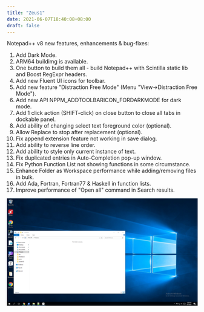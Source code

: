 ```yaml
---
title: "Zeus1"
date: 2021-06-07T18:40:08+08:00
draft: false
---
```


Notepad++ v8 new features, enhancements & bug-fixes:

1.  Add Dark Mode.
2.  ARM64 buildimg is available.
3.  One button to build them all - build Notepad++ with Scintilla static lib and Boost RegExpr headers.
4.  Add new Fluent UI icons for toolbar.
5.  Add new feature "Distraction Free Mode" (Menu "View->Distraction Free Mode").
6.  Add new API NPPM_ADDTOOLBARICON_FORDARKMODE for dark mode.
7.  Add 1 click action (SHIFT-click) on close button to close all tabs in dockable panel.
8.  Add ability of changing select text foreground color (optional).
9.  Allow Replace to stop after replacement (optional).
10. Fix append extension feature not working in save dialog.
11. Add ability to reverse line order.
12. Add ability to style only current instance of text.
13. Fix duplicated entries in Auto-Completion pop-up window.
14. Fix Python Function List not showing functions in some circumstance.
15. Enhance Folder as Workspace performance while adding/removing files in bulk.
16. Add Ada, Fortran, Fortran77 & Haskell in function lists.
17. Improve performance of "Open all" command in Search results.



![Untitled](./untitled.png)

